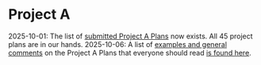 # Project A

2025-10-01: The list of [submitted Project A Plans](plans/plans.md) now exists. All 45 project plans are in our hands.
2025-10-06: A list of [examples and general comments](plans/examples.md) on the Project A Plans that everyone should read [is found here](plans/examples.md).
